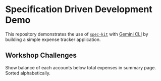 # Specification Driven Development Demo

This repository demonstrates the use of [`spec-kit`](https://github.com/github/spec-kit) with [Gemini CLI](https://github.com/google-gemini/gemini-cli) by building a simple expense tracker application.

## Workshop Challenges

Show balance of each accounts below total expenses in summary page. Sorted alphabetically.
